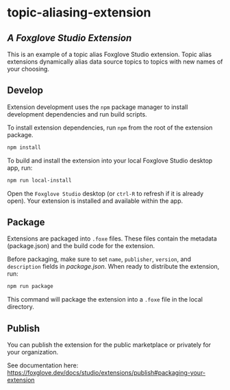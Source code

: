 # topic-aliasing-extension

## _A Foxglove Studio Extension_

This is an example of a topic alias Foxglove Studio extension. Topic alias extensions
dynamically alias data source topics to topics with new names of your choosing.

## Develop

Extension development uses the `npm` package manager to install development dependencies
and run build scripts.

To install extension dependencies, run `npm` from the root of the extension package.

```sh
npm install
```

To build and install the extension into your local Foxglove Studio desktop app, run:

```sh
npm run local-install
```

Open the `Foxglove Studio` desktop (or `ctrl-R` to refresh if it is already open). Your
extension is installed and available within the app.

## Package

Extensions are packaged into `.foxe` files. These files contain the metadata
(package.json) and the build code for the extension.

Before packaging, make sure to set `name`, `publisher`, `version`, and `description`
fields in _package.json_. When ready to distribute the extension, run:

```sh
npm run package
```

This command will package the extension into a `.foxe` file in the local directory.

## Publish

You can publish the extension for the public marketplace or privately for your
organization.

See documentation here:
https://foxglove.dev/docs/studio/extensions/publish#packaging-your-extension

